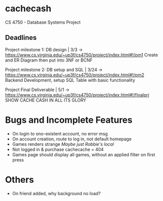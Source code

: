 # cachecash
CS 4750 - Database Systems Project

## Deadlines
Project milestone 1: DB design | 3/3
-> https://www.cs.virginia.edu/~up3f/cs4750/project/index.html#!/pm1
Create and ER Diagram then put into 3NF or BCNF

Project milestone 2: DB setup and SQL | 3/24
-> https://www.cs.virginia.edu/~up3f/cs4750/project/index.html#!/pm2
Backend Development, setup SQL Table with basic functionality 

Project Final Deliverable | 5/1
-> https://www.cs.virginia.edu/~up3f/cs4750/project/index.html#!/finalprj
SHOW CACHE CASH IN ALL ITS GLORY

# Bugs and Incomplete Features
- On login to ono-existent account, no error msg
- On account creation, route to log in, not default homepage
- Games renders strange *Maybe just Robbie's local*
- Not logged in & purchase cachecache = 404
- Games page should display all games, without an applied filter on first press


# Others
- On friend added, why background no load?
